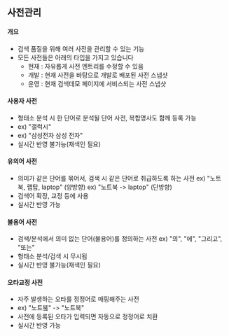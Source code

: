 ## 사전관리

#### 개요
- 검색 품질을 위해 여러 사전을 관리할 수 있는 기능
- 모든 사전들은 아래의 타입을 가지고 있습니다
  - 현재 : 자유롭게 사전 엔트리를 수정할 수 있음  
  - 개발 : 현재 사전을 바탕으로 개발로 배포된 사전 스냅샷  
  - 운영 : 현재 검색데모 페이지에 서비스되는 사전 스냅샷

#### 사용자 사전
- 형태소 분석 시 한 단어로 분석될 단어 사전, 복합명사도 함께 등록 가능
- ex) "갤럭시"
- ex) "삼성전자 삼성 전자"
- 실시간 반영 불가능(재색인 필요)

#### 유의어 사전
- 의미가 같은 단어를 묶어서, 검색 시 같은 단어로 취급하도록 하는 사전
  ex) "노트북, 랩탑, laptop" (양방향)
  ex) "노트북 -> laptop" (단방향) 
- 검색어 확장, 교정 등에 사용
- 실시간 반영 가능

#### 불용어 사전
- 검색/분석에서 의미 없는 단어(불용어)를 정의하는 사전
  ex) "의", "에", "그리고", "또는"
- 형태소 분석/검색 시 무시됨
- 실시간 반영 불가능(재색인 필요)

#### 오타교정 사전
- 자주 발생하는 오타를 정정어로 매핑해주는 사전   
- ex) "노트붘" -> "노트북"
- 사전에 등록된 오타가 입력되면 자동으로 정정어로 치환
- 실시간 반영 가능